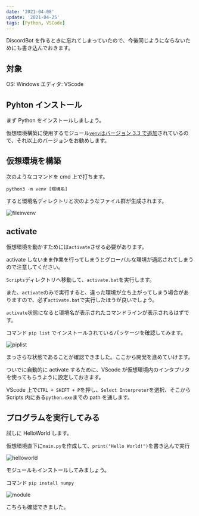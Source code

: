 ```yaml
---
date: '2021-04-08'
update: '2021-04-25'
tags: [Python, VSCode]
---
```


DiscordBot を作るときに忘れてしまっていたので、今後同じようにならないためにも書き込んでおきます。

## 対象

OS: Windows
エディタ: VScode

## Pyhton インストール

まず Python をインストールしましょう。

仮想環境構築に使用するモジュール[`venv`はバージョン 3.3 で追加](https://docs.python.org/ja/3/library/venv.html#venv-def)されているので、それ以上のバージョンをお勧めします。

## 仮想環境を構築

次のようなコマンドを cmd 上で打ちます。

`python3 -m venv [環境名]`

すると環境名ディレクトリと次のようなファイル群が生成されます。

![fileinvenv](https://user-images.githubusercontent.com/66813233/116742928-1c502300-aa33-11eb-8ff3-b6583b274299.png)

## activate

仮想環境を動かすためには`activate`させる必要があります。

activate しないまま作業を行ってしまうとグローバルな環境が適応されてしまうので注意してください。

`Scripts`ディレクトリへ移動して、`activate.bat`を実行します。

また、`activate`のみで実行すると、違った環境が立ち上がってしまう場合がありますので、必ず`activate.bat`で実行したほうが良いでしょう。

`activate`状態になると環境名が表示されたコマンドラインが表示されるはずです。

コマンド `pip list` でインストールされているパッケージを確認してみます。

![piplist](https://user-images.githubusercontent.com/66813233/116742981-32f67a00-aa33-11eb-89c8-f1be7e685e9d.png)

まっさらな状態であることが確認できました。ここから開発を進めていけます。

ついでに自動的に activate するために、VScode が仮想環境内のインタプリタを使ってもらうように設定しておきます。

VScode 上で`CTRL + SHIFT + P`を押し、`Select Interpreter`を選択、そこから Scripts 内にある`python.exe`までの path を通します。

## プログラムを実行してみる

試しに HelloWorld します。

仮想環境直下に`main.py`を作成して、`print("Hello World!")`を書き込んで実行

![helloworld](https://user-images.githubusercontent.com/66813233/116743027-41dd2c80-aa33-11eb-8505-3cec6efc995d.png)

モジュールもインストールしてみましょう。

コマンド `pip install numpy`

![module](https://user-images.githubusercontent.com/66813233/116743066-50c3df00-aa33-11eb-8237-b997a20129d4.png)

こちらも確認できました。
